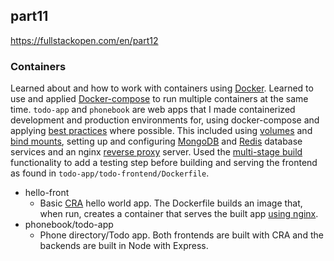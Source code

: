 ## part11 
https://fullstackopen.com/en/part12

### Containers

Learned about and how to work with containers using [Docker](https://www.docker.com/). Learned to use and applied [Docker-compose](https://docs.docker.com/compose/) to run multiple containers at the same time. ```todo-app``` and ```phonebook``` are web apps that I made containerized development and production environments for, using docker-compose and applying [best practices](https://snyk.io/blog/10-best-practices-to-containerize-nodejs-web-applications-with-docker/) where possible. This included using [volumes](https://docs.docker.com/storage/volumes/) and [bind mounts](https://docs.docker.com/storage/bind-mounts/), setting up and configuring [MongoDB](https://www.mongodb.com/) and [Redis](https://redis.io/) database services and an nginx [reverse proxy](https://www.nginx.com/resources/glossary/reverse-proxy-server/) server. Used the [multi-stage build](https://docs.docker.com/develop/develop-images/multistage-build/) functionality to add a testing step before building and serving the frontend as found in ```todo-app/todo-frontend/Dockerfile```.

- hello-front
   - Basic [CRA](https://create-react-app.dev/) hello world app. The Dockerfile builds an image that, when run, creates a container that serves the built app [using nginx](https://hub.docker.com/_/nginx).
- phonebook/todo-app
  - Phone directory/Todo app. Both frontends are built with CRA and the backends are built in Node with Express.